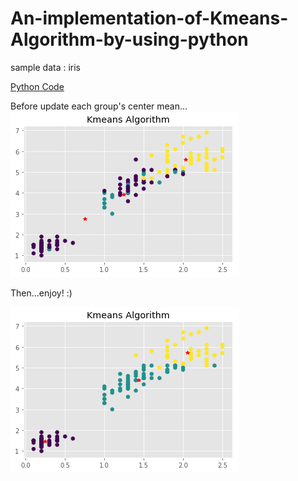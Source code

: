 # An-implementation-of-Kmeans-Algorithm-by-using-python
sample data : iris

[Python Code](https://github.com/CubatLin/An-implementation-of-Kmeans-Algorithm-by-using-python/blob/master/kmeans.py)

Before update each group's center mean...                                              
![image](https://github.com/CubatLin/An-implementation-of-Kmeans-Algorithm-by-using-python/blob/master/kmeans_before.png)

Then...enjoy! :)

![image](https://github.com/CubatLin/An-implementation-of-Kmeans-Algorithm-by-using-python/blob/master/kmeans_after.png)
